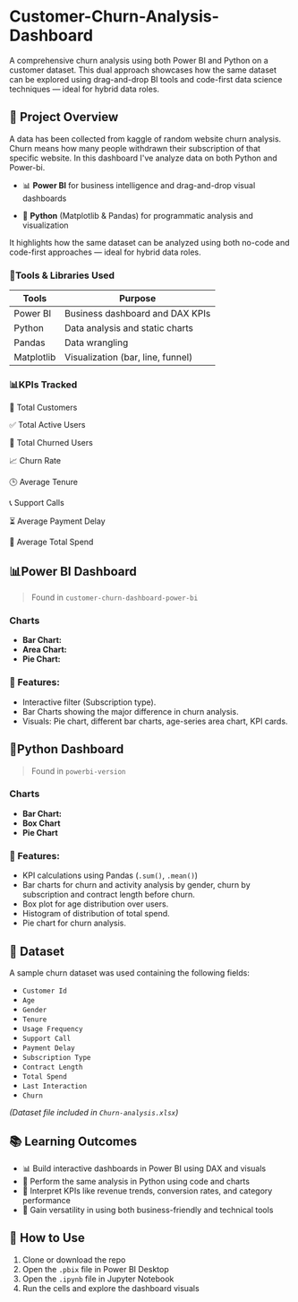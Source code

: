 # Customer-Churn-Analysis-Dashboard 
A comprehensive churn analysis using both Power BI and Python on a customer dataset. This dual approach showcases how the same dataset can be explored using drag-and-drop BI tools and code-first data science techniques — ideal for hybrid data roles.
## 🚀 Project Overview
A data has been collected from kaggle of random website churn analysis. Churn means how many people withdrawn their subscription of that specific website. In this dashboard I've analyze data on both Python and Power-bi.

- 📊 **Power BI** for business intelligence and drag-and-drop visual dashboards

- 🐍 **Python** (Matplotlib & Pandas) for programmatic analysis and visualization

It highlights how the same dataset can be analyzed using both no-code and code-first approaches — ideal for hybrid data roles.
 
### 🔧Tools & Libraries Used
|Tools      |Purpose                           |
|-----------|----------------------------------|
|Power BI   | Business dashboard and DAX KPIs  |
|Python     | Data analysis and static charts  |
|Pandas     | Data wrangling                   |
|Matplotlib | Visualization (bar, line, funnel)|

### 📊KPIs Tracked
🧍 Total Customers

✅ Total Active Users

🔄 Total Churned Users

📈 Churn Rate

🕒 Average Tenure

📞 Support Calls

⏳ Average Payment Delay

💸 Average Total Spend

## 📊Power BI Dashboard
> Found in `customer-churn-dashboard-power-bi`
### Charts
- **Bar Chart:**
- **Area Chart:**
- **Pie Chart:**

### 📌 Features:
- Interactive filter (Subscription type).
- Bar Charts showing the major difference in churn analysis.
- Visuals: Pie chart, different bar charts, age-series area chart, KPI cards.
  
## 🐍Python Dashboard
> Found in `powerbi-version`
### Charts
- **Bar Chart:**
- **Box Chart**
- **Pie Chart**

### 📌 Features:
- KPI calculations using Pandas (`.sum()`, `.mean()`)
- Bar charts for churn and activity analysis by gender, churn by subscription and contract length before churn.
- Box plot for age distribution over users.
- Histogram of distribution of total spend.
- Pie chart for churn analysis. 

## 📂 Dataset

A sample churn dataset was used containing the following fields:
- `Customer Id`
- `Age`
- `Gender`
- `Tenure `
- `Usage Frequency`
- `Support Call`
- `Payment Delay`
- `Subscription Type`
- `Contract Length`
- `Total Spend`
- `Last Interaction`
- `Churn`

*(Dataset file included in `Churn-analysis.xlsx`)*

## 📚 Learning Outcomes

- 📊 Build interactive dashboards in Power BI using DAX and visuals
- 🐍 Perform the same analysis in Python using code and charts
- 🧠 Interpret KPIs like revenue trends, conversion rates, and category performance
- 🔀 Gain versatility in using both business-friendly and technical tools


## 📎 How to Use

1. Clone or download the repo
2. Open the `.pbix` file in Power BI Desktop
3. Open the `.ipynb` file in Jupyter Notebook
4. Run the cells and explore the dashboard visuals
